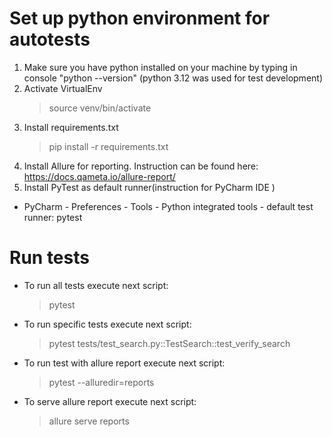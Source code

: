 # Set up python environment for autotests
1. Make sure you have python installed on your machine by typing in console "python --version" 
   (python 3.12 was used for test development)
2. Activate VirtualEnv 
   >source venv/bin/activate
3. Install requirements.txt
   >pip install -r requirements.txt
4. Install Allure for reporting. Instruction can be found here: https://docs.qameta.io/allure-report/
5. Install PyTest as default runner(instruction for PyCharm IDE )
- PyCharm - Preferences - Tools - Python integrated tools - default test runner: pytest

# Run tests
- To run all tests execute next script:
  >pytest
- To run specific tests execute next script:
  >pytest tests/test_search.py::TestSearch::test_verify_search
- To run test with allure report execute next script: 
  >pytest --alluredir=reports
- To serve allure report execute next script: 
  >allure serve reports